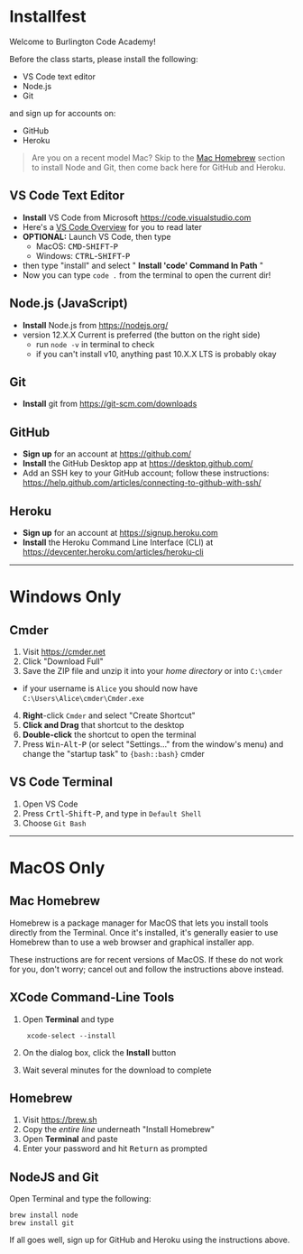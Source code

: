 # Installfest

Welcome to Burlington Code Academy!

Before the class starts, please install the following:

* VS Code text editor
* Node.js
* Git

and sign up for accounts on:

* GitHub
* Heroku

> Are you on a recent model Mac? Skip to the [Mac Homebrew](#mac-homebrew) section to install Node and Git, then come back here for GitHub and Heroku.

## VS Code Text Editor

  * **Install** VS Code from Microsoft <https://code.visualstudio.com>
  * Here's a [VS Code Overview](https://medium.freecodecamp.org/an-overview-of-visual-studio-code-for-front-end-developers-49a4aa0771fb) for you to read later
  * **OPTIONAL:** Launch VS Code, then type
      * MacOS: <kbd>CMD</kbd>-<kbd>SHIFT</kbd>-<kbd>P</kbd>
      * Windows: <kbd>CTRL</kbd>-<kbd>SHIFT</kbd>-<kbd>P</kbd>
   * then type "install" and select " **Install 'code' Command In Path** "
   * Now you can type `code .` from the terminal to open the current dir!

## Node.js (JavaScript)

  * **Install** Node.js from <https://nodejs.org/>
  * version 12.X.X Current is preferred (the button on the right side)
    * run `node -v` in terminal to check
    * if you can't install v10, anything past 10.X.X LTS is probably okay

## Git

* **Install** git from  <https://git-scm.com/downloads>

## GitHub

  * **Sign up** for an account at <https://github.com/>
  * **Install** the GitHub Desktop app at <https://desktop.github.com/>
  * Add an SSH key to your GitHub account; follow these instructions: <https://help.github.com/articles/connecting-to-github-with-ssh/>

## Heroku

  * **Sign up** for an account at <https://signup.heroku.com>
  * **Install** the Heroku Command Line Interface (CLI) at <https://devcenter.heroku.com/articles/heroku-cli>


---

# Windows Only

## Cmder

1. Visit <https://cmder.net>
2. Click "Download Full"
3. Save the ZIP file and unzip it into your *home directory* or into `C:\cmder`
  * if your username is `Alice` you should now have `C:\Users\Alice\cmder\Cmder.exe`
4. **Right**-click `Cmder` and select "Create Shortcut"
5. **Click and Drag** that shortcut to the desktop
6. **Double-click** the shortcut to open the terminal
7. Press <kbd>Win</kbd>-<kbd>Alt</kbd>-<kbd>P</kbd> (or select "Settings..." from the window's menu) and change the "startup task" to `{bash::bash}`
cmder

## VS Code Terminal
1. Open VS Code
2. Press <kbd>Crtl</kbd>-<kbd>Shift</kbd>-<kbd>P</kbd>, and type in `Default Shell`
3. Choose  `Git Bash`

---

# MacOS Only

## Mac Homebrew

Homebrew is a package manager for MacOS that lets you install tools directly from the Terminal. Once it's installed, it's generally easier to use Homebrew than to use a web browser and graphical installer app.

These instructions are for recent versions of MacOS. If these do not work for you, don't worry; cancel out and follow the instructions above instead.

## XCode Command-Line Tools

1. Open **Terminal** and type

        xcode-select --install
2. On the dialog box, click the **Install** button
3. Wait several minutes for the download to complete

## Homebrew

1. Visit https://brew.sh
2. Copy the *entire line* underneath "Install Homebrew"
3. Open **Terminal** and paste
4. Enter your password and hit <kbd>Return</kbd> as prompted

## NodeJS and Git

Open Terminal and type the following:

```
brew install node
brew install git
```

If all goes well, sign up for GitHub and Heroku using the instructions above.
